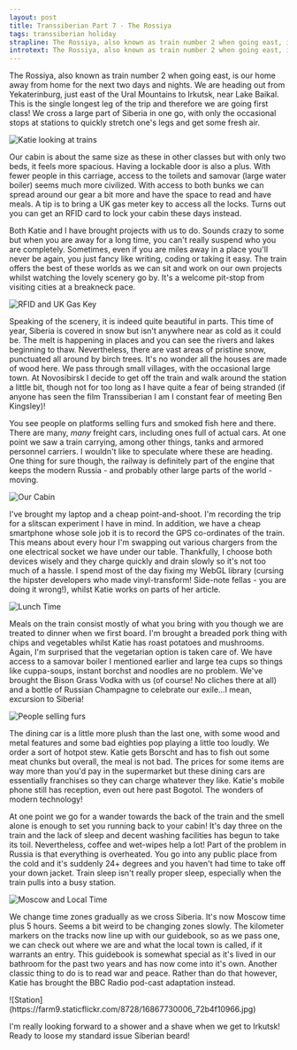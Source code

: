 ```yaml
---
layout: post
title: Transsiberian Part 7 - The Rossiya
tags: transsiberian holiday
strapline: The Rossiya, also known as train number 2 when going east, is our home away from home for the next two days and nights.
introtext: The Rossiya, also known as train number 2 when going east, is our home away from home for the next two days and nights. We are heading out from Yekaterinburg, just east of the Ural Mountains to Irkutsk, near Lake Baikal. This is the single longest leg of the trip and therefore we are going first class! We cross a large part of Siberia in one go, with only the occasional stops at stations to quickly stretch one's legs and get some fresh air.
---
```


The Rossiya, also known as train number 2 when going east, is our home away from home for the next two days and nights. We are heading out from Yekaterinburg, just east of the Ural Mountains to Irkutsk, near Lake Baikal. This is the single longest leg of the trip and therefore we are going first class! We cross a large part of Siberia in one go, with only the occasional stops at stations to quickly stretch one's legs and get some fresh air.

![Katie looking at trains](https://farm8.staticflickr.com/7596/16716240618_12cdc5c801.jpg)

Our cabin is about the same size as these in other classes but with only two beds, it feels more spacious. Having a lockable door is also a plus. With fewer people in this carriage, access to the toilets and samovar (large water boiler) seems much more civilized. With access to both bunks we can spread around our gear a bit more and have the space to read and have meals. A tip is to bring a UK gas meter key to access all the locks. Turns out you can get an RFID card to lock your cabin these days instead.

Both Katie and I have brought projects with us to do. Sounds crazy to some but when you are away for a long time, you can't really suspend who you are completely. Sometimes, even if you are miles away in a place you'll never be again, you just fancy like writing, coding or taking it easy. The train offers the best of these worlds as we can sit and work on our own projects whilst watching the lovely scenery go by. It's a welcome pit-stop from visiting cities at a breakneck pace.

![RFID and UK Gas Key](https://farm8.staticflickr.com/7633/16273494333_7bdd798938.jpg)

Speaking of the scenery, it is indeed quite beautiful in parts. This time of year, Siberia is covered in snow but isn't anywhere near as cold as it could be. The melt is happening in places and you can see the rivers and lakes beginning to thaw. Nevertheless, there are vast areas of pristine snow, punctuated all around by birch trees. It's no wonder all the houses are made of wood here. We pass through small villages, with the occasional large town. At Novosibirsk I decide to get off the train and walk around the station a little bit, though not for too long as I have quite a fear of being stranded (if anyone has seen the film Transsiberian I am I constant fear of meeting Ben Kingsley)!

You see people on platforms selling furs and smoked fish here and there. There are many, *many* freight cars, including ones full of actual cars. At one point we saw a train carrying, among other things, tanks and armored personnel carriers. I wouldn't like to speculate where these are heading. One thing for sure though, the railway is definitely part of the engine that keeps the modern Russia - and probably other large parts of the world - moving.

![Our Cabin](https://farm9.staticflickr.com/8749/16878012316_c513c342ab.jpg)

I've brought my laptop and a cheap point-and-shoot. I'm recording the trip for a slitscan experiment I have in mind. In addition, we have a cheap smartphone whose sole job it is to record the GPS co-ordinates of the train. This means about every hour I'm swapping out various chargers from the one electrical socket we have under our table. Thankfully, I choose both devices wisely and they charge quickly and drain slowly so it's not too much of a hassle. I spend most of the day fixing my WebGL library (cursing the hipster developers who made vinyl-transform! Side-note fellas - you are doing it wrong!), whilst Katie works on parts of her article.

![Lunch Time](https://farm9.staticflickr.com/8727/16686199497_b6957c76d4.jpg)

Meals on the train consist mostly of what you bring with you though we are treated to dinner when we first board. I'm brought a breaded pork thing with chips and vegetables whilst Katie has roast potatoes and mushrooms. Again, I'm surprised that the vegetarian option is taken care of. We have access to a samovar boiler I mentioned earlier and large tea cups so things like cuppa-soups, instant borchst and noodles are no problem. We've brought the Bison Grass Vodka with us (of course! No cliches there at all) and a bottle of Russian Champagne to celebrate our exile...I mean, excursion to Siberia!

<div class="clearfix"></div>

![People selling furs](https://farm8.staticflickr.com/7640/16892961862_c16b0386da.jpg)

The dining car is a little more plush than the last one, with some wood and metal features and some bad eighties pop playing a little too loudly. We order a sort of hotpot stew. Katie gets Borscht and has to fish out some meat chunks but overall, the meal is not bad. The prices for some items are way more than you'd pay in the supermarket but these dining cars are essentially franchises so they can charge whatever they like. Katie's mobile phone still has reception, even out here past Bogotol. The wonders of modern technology!

At one point we go for a wander towards the back of the train and the smell alone is enough to set you running back to your cabin! It's day three on the train and the lack of sleep and decent washing facilities has begun to take its toil. Nevertheless, coffee and wet-wipes help a lot! Part of the problem in Russia is that everything is overheated. You go into any public place from the cold and it's suddenly 24+ degrees and you haven't had time to take off your down jacket. Train sleep isn't really proper sleep, especially when the train pulls into a busy station.

![Moscow and Local Time](https://farm8.staticflickr.com/7585/16708118839_90fc76a353.jpg)

We change time zones gradually as we cross Siberia. It's now Moscow time plus 5 hours. Seems a bit weird to be changing zones slowly. The kilometer markers on the tracks now line up with our guidebook, so as we pass one, we can check out where we are and what the local town is called, if it warrants an entry. This guidebook is somewhat special as it's lived in our bathroom for the past two years and has now come into it's own. Another classic thing to do is to read war and peace. Rather than do that however, Katie has brought the BBC Radio pod-cast adaptation instead.

<div class="clearfix"></div>
![Station](https://farm9.staticflickr.com/8728/16867730006_72b4f10966.jpg)

I'm really looking forward to a shower and a shave when we get to Irkutsk! Ready to loose my standard issue Siberian beard! 
